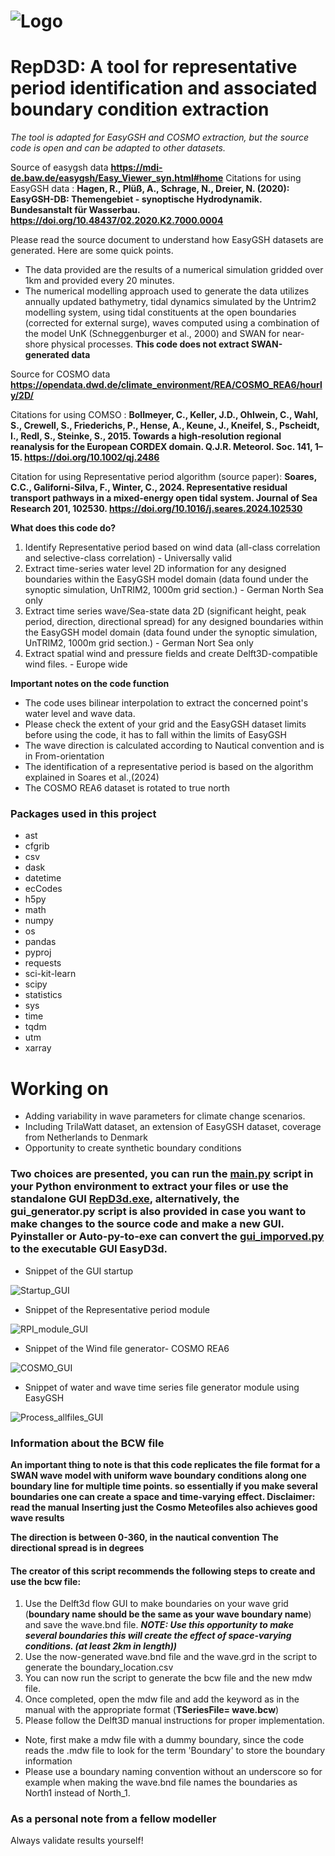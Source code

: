 # ![Logo](https://github.com/user-attachments/assets/739c15b8-80f5-4ccf-8408-5043785f9481) 
# RepD3D: A tool for representative period identification and associated boundary condition extraction


*The tool is adapted for EasyGSH and COSMO extraction, but the source code is open and can be adapted to other datasets.*

Source of easygsh data  **https://mdi-de.baw.de/easygsh/Easy_Viewer_syn.html#home**
Citations for using EasyGSH data : **Hagen, R., Plüß, A., Schrage, N., Dreier, N. (2020): EasyGSH-DB: Themengebiet - synoptische Hydrodynamik. Bundesanstalt für Wasserbau. https://doi.org/10.48437/02.2020.K2.7000.0004**

Please read the source document to understand how EasyGSH datasets are generated. Here are some quick points.
* The data provided are the results of a numerical simulation gridded over 1km and provided every 20 minutes. 
* The numerical modelling approach used to generate the data utilizes annually updated bathymetry, tidal dynamics simulated by the Untrim2 modelling system, using tidal constituents at the open boundaries (corrected for external surge), waves computed using a combination of the model UnK (Schneggenburger et al., 2000) and SWAN for near-shore physical processes. **This code does not extract SWAN-generated data**

Source for COSMO data **https://opendata.dwd.de/climate_environment/REA/COSMO_REA6/hourly/2D/**

Citations for using COMSO : **Bollmeyer, C., Keller, J.D., Ohlwein, C., Wahl, S., Crewell, S., Friederichs, P., Hense, A., Keune, J., Kneifel, S., Pscheidt, I., Redl, S., Steinke, S., 2015. Towards a high‐resolution regional reanalysis for the European CORDEX domain. Q.J.R. Meteorol. Soc. 141, 1–15. https://doi.org/10.1002/qj.2486**

Citation for using Representative period algorithm (source paper): **Soares, C.C., Galiforni-Silva, F., Winter, C., 2024. Representative residual transport pathways in a mixed-energy open tidal system. Journal of Sea Research 201, 102530. https://doi.org/10.1016/j.seares.2024.102530**

**What does this code do?**
1) Identify Representative period based on wind data (all-class correlation and selective-class correlation) - Universally valid
2) Extract time-series water level 2D information for any designed boundaries within the EasyGSH model domain  (data found under the synoptic simulation, UnTRIM2, 1000m grid section.) - German North Sea only
3) Extract time series wave/Sea-state data 2D (significant height, peak period, direction, directional spread) for any designed boundaries within the EasyGSH model domain (data found under the synoptic simulation, UnTRIM2, 1000m grid section.) - German Nort Sea only
4) Extract spatial wind and pressure fields and create Delft3D-compatible wind files. - Europe wide

**Important notes on the code function**
* The code uses bilinear interpolation to extract the concerned point's water level and wave data.
* Please check the extent of your grid and the EasyGSH dataset limits before using the code, it has to fall within the limits of EasyGSH
* The wave direction is calculated according to Nautical convention and is in From-orientation
* The identification of a representative period is based on the algorithm explained in Soares et al.,(2024)
* The COSMO REA6 dataset is rotated to true north

### Packages used in this project

* ast
* cfgrib
* csv
* dask
* datetime
* ecCodes
* h5py
* math
* numpy 
* os
* pandas
* pyproj
* requests
* sci-kit-learn
* scipy
* statistics
* sys 
* time
* tqdm
* utm 
* xarray


# Working on

* Adding variability in wave parameters for climate change scenarios.
* Including TrilaWatt dataset, an extension of EasyGSH dataset, coverage from Netherlands to Denmark
* Opportunity to create synthetic boundary conditions


### Two choices are presented, you can run the <ins>main.py</ins> script in your Python environment to extract your files or use the standalone GUI <ins>RepD3d.exe</ins>, alternatively, the gui_generator.py script is also provided in case you want to make changes to the source code and make a new GUI. Pyinstaller or Auto-py-to-exe can convert the <ins>gui_imporved.py</ins> to the executable GUI EasyD3d. 

* Snippet of the GUI startup

![Startup_GUI](https://github.com/user-attachments/assets/0e070b96-c9b1-4ff3-81c4-80b23c6271bc)

* Snippet of the Representative period module

![RPI_module_GUI](https://github.com/user-attachments/assets/f1b3c0b7-c6d9-4140-b3b6-cbdb8a8c5af4)

* Snippet of the Wind file generator- COSMO REA6

![COSMO_GUI](https://github.com/user-attachments/assets/978632dd-5e57-4648-af9e-244afd53cabc)

* Snippet of water and wave time series file generator module using EasyGSH

![Process_allfiles_GUI](https://github.com/user-attachments/assets/0a22c74f-dbb6-45f9-919b-3f39449277a4)

### Information about the BCW file

**An important thing to note is that this code replicates the file format for a SWAN wave model with uniform wave boundary conditions along one boundary line for multiple time points. so essentially if you make several boundaries one can create a space and time-varying effect. Disclaimer: read the manual**
**Inserting just the Cosmo Meteofiles also achieves good wave results**

**The direction is between 0-360, in the nautical convention**
**The directional spread is in degrees**

#### The creator of this script recommends the following steps to create and use the bcw file:

1) Use the Delft3d flow GUI to make boundaries on your wave grid (**boundary name should be the same as your wave boundary name**) and save the wave.bnd file. ***NOTE: Use this opportunity to make several boundaries this will create the effect of space-varying conditions. (at least 2km in length))***
2) Use the now-generated wave.bnd file and the wave.grd in the script to generate the boundary_location.csv
3) You can now run the script to generate the bcw file and the new mdw file.
4) Once completed, open the mdw file and add the keyword as in the manual with the appropriate format (**TSeriesFile= wave.bcw**)
5) Please follow the Delft3D manual instructions for proper implementation. 

* Note, first make a mdw file with a dummy boundary, since the code reads the .mdw file to look for the term 'Boundary' to store the boundary information
* Please use a boundary naming convention without an underscore so for example when making the wave.bnd file names the boundaries as North1 instead of North_1. 

### As a personal note from a fellow modeller ###
Always validate results yourself!
